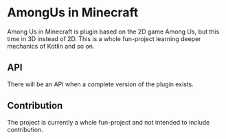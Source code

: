 # AmongUs in Minecraft

Among Us in Minecraft is plugin based on the 2D game Among Us, but this time in 3D instead of 2D.
This is a whole fun-project learning deeper mechanics of Kotlin and so on.

## API
There will be an API when a complete version of the plugin exists.

## Contribution
The project is currently a whole fun-project and not intended to include contribution.
